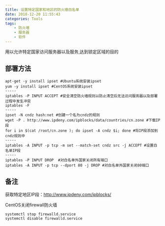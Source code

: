 ```yaml
---
title: 设置特定国家和地区的防火墙白名单
date: 2018-12-20 11:55:43
categories: Tools
tags:
    - 防火墙
    - 服务器
    - 软件
---
```


用以允许特定国家访问服务器以及服务,达到锁定区域的目的

<!--more-->

## 部署方法
```
apt-get -y install ipset #Ubuntu系统安装ipset
yum -y install ipset #CentOS系统安装ipset
-----
iptables -P INPUT ACCEPT #安全清空防火墙规则以防止清空后无法访问服务器以及部署过程中发生冲突
iptables -F
-----
ipset -N cndz hash:net #创建一个名为cndz的规则
wget -P . http://www.ipdeny.com/ipblocks/data/countries/cn.zone #下载IP段
for i in $(cat /root/cn.zone ); do ipset -A cndz $i; done #将IP段添加到cndz规则中
-----
iptables -A INPUT -p tcp -m set --match-set cndz src -j ACCEPT #设置白名单IP段
-----
iptables -P INPUT DROP  #对白名单外国家关闭所有端口
iptables -A INPUT -p tcp --dport 80 -j DROP #对白名单外国家关闭80端口
```

## 备注

获取特定地区IP段：http://www.ipdeny.com/ipblocks/

CentOS关闭firewall防火墙
```
systemctl stop firewalld.service
systemctl disable firewalld.service
```